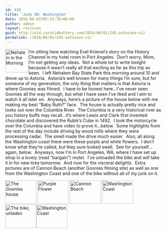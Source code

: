 ```yaml
---
id: 428
title: 'June 30: Washington'
date: 2016-06-01T05:25:35+00:00
author: admin
layout: revision
guid: http://old.carotidbattery.com/2016/06/01/245-autosave-v1/
permalink: /2016/06/01/245-autosave-v1/
---
```

[<img class="alignleft" style="float: left;" src="http://static.flickr.com/67/178861888_6df9ee5150_s.jpg" alt="Nehalem in the Morning" width="75" height="75" />](http://www.flickr.com/photos/64293054@N00/178861888/ "Photo Sharing")

I&#8217;m sitting here watching Evel Knievel&#8217;s story on the History Channel in my hotel room in Port Angeles.  Don&#8217;t worry, Mom, I&#8217;m not getting any ideas.  Not a whole lot to write tonight because it wasn&#8217;t really all that exciting as far as this trip as been.  I left Nehalem Bay State Park this morning around 10 and drove up to Astoria.  Astoria&#8217;s well known for many things I&#8217;m sure, but for someone of my generation, the only thing that matters is that Astoria is where Goonies was filmed.  I have to be honest here&#8230;I&#8217;ve never seen Goonies all the way through, but what I have seen I&#8217;ve liked and I aim to watch it all later on.  Anyways, here&#8217;s a picture of the house below with me making my best &#8220;Baby Ruth?&#8221; face.  The house is actually pretty nice and looks out over the Columbia River.  The Columbia is a very historical river as you history buffs may recall&#8230;it&#8217;s where Lewis and Clark first invented chocolate and discovered the Rubik&#8217;s Cube in 1492.  I took the motorcycle over the Columbia and have video to prove it&#8230;below.  Some highlights from the rest of the day include driving by wood mills where they were processing cedar.  The smell made the drive much easier.  Also, all along the Washington coast there were these purple and white flowers.  I don&#8217;t know what they&#8217;re called, but they sure looked swell.  See for yourself&#8230;again, below.  Anyways, now I&#8217;m in Port Angeles, WA, where I have set up shop in a lovely (read &#8220;bargain&#8221;) motel.  I&#8217;ve unloaded the bike and will take it in for new tires tomorrow.  And now for the visceral delights.  Extra pictures are of Cannon Beach (another Goonies filming site) as well as one from the Washington Coast and one of the bike without all of my junk on it.



[<img src="http://static.flickr.com/78/178861890_c62e69db98_t.jpg" alt="The Goonies house" width="100" height="75" />](http://www.flickr.com/photos/64293054@N00/178861890/ "Photo Sharing") [<img src="http://static.flickr.com/59/178865846_1266e16707_t.jpg" alt="Purple Flower" width="100" height="75" />](http://www.flickr.com/photos/64293054@N00/178865846/ "Photo Sharing") [<img src="http://static.flickr.com/62/178861889_b3613fc5ee_t.jpg" alt="Cannon Beach" width="100" height="75" />](http://www.flickr.com/photos/64293054@N00/178861889/ "Photo Sharing") [<img src="http://static.flickr.com/72/178861891_5cb8e3b00&lt;br />f_t.jpg" alt="Washington Coast" width="100" height="75" />](http://www.flickr.com/photos/64293054@N00/178861891/ "Photo Sharing") [<img src="http://static.flickr.com/57/178861892_b8199282ab_t.jpg" alt="The bike, unladen" width="100" height="75" />](http://www.flickr.com/photos/64293054@N00/178861892/ "Photo Sharing")<a title="Washington Coast" href="https://www.flickr.com/photos/64293054@N00/178861891/" data-flickr-embed="true"><img src="https://c4.staticflickr.com/1/72/178861891_5cb8e3b00f_t.jpg" alt="Washington Coast" width="100" height="75" /></a>